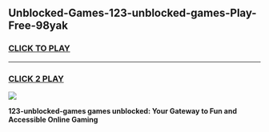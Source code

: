 
## Unblocked-Games-123-unblocked-games-Play-Free-98yak
<h3>
<a href="https://premium76.site?title=123-unblocked-games&ref=10A">CLICK TO PLAY</a></h3>
<hr>

<h3>
<a href="https://premium76.site?title=123-unblocked-games&ref=10A">CLICK 2 PLAY</a>
  
</h3>

<a href="https://premium76.site?title=123-unblocked-games&ref=10A"><img src="https://clearcache.store/games.png"></a>


**123-unblocked-games games unblocked: Your Gateway to Fun and Accessible Online Gaming**
